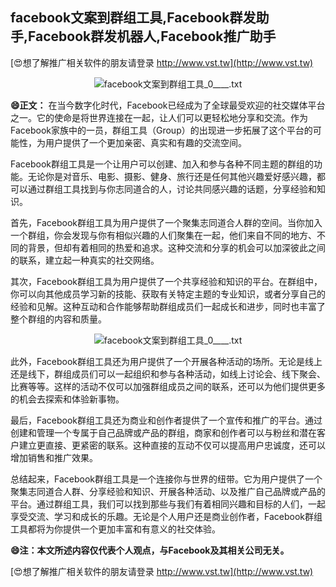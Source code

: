 ## **facebook文案到群组工具,Facebook群发助手,Facebook群发机器人,Facebook推广助手**

[😍想了解推广相关软件的朋友请登录 http://www.vst.tw](http://www.vst.tw)

 <center><img src="https://vst.tw/MP4/tuiguang/png/3.png" alt="facebook文案到群组工具_0____.txt"></center>

**😄正文：**
在当今数字化时代，Facebook已经成为了全球最受欢迎的社交媒体平台之一。它的使命是将世界连接在一起，让人们可以更轻松地分享和交流。作为Facebook家族中的一员，群组工具（Group）的出现进一步拓展了这个平台的可能性，为用户提供了一个更加亲密、真实和有趣的交流空间。

Facebook群组工具是一个让用户可以创建、加入和参与各种不同主题的群组的功能。无论你是对音乐、电影、摄影、健身、旅行还是任何其他兴趣爱好感兴趣，都可以通过群组工具找到与你志同道合的人，讨论共同感兴趣的话题，分享经验和知识。

首先，Facebook群组工具为用户提供了一个聚集志同道合人群的空间。当你加入一个群组，你会发现与你有相似兴趣的人们聚集在一起，他们来自不同的地方、不同的背景，但却有着相同的热爱和追求。这种交流和分享的机会可以加深彼此之间的联系，建立起一种真实的社交网络。

其次，Facebook群组工具为用户提供了一个共享经验和知识的平台。在群组中，你可以向其他成员学习新的技能、获取有关特定主题的专业知识，或者分享自己的经验和见解。这种互动和合作能够帮助群组成员们一起成长和进步，同时也丰富了整个群组的内容和质量。

 <center><img src="https://vst.tw/MP4/tuiguang/png/2.png" alt="facebook文案到群组工具_0____.txt"></center>

此外，Facebook群组工具还为用户提供了一个开展各种活动的场所。无论是线上还是线下，群组成员们可以一起组织和参与各种活动，如线上讨论会、线下聚会、比赛等等。这样的活动不仅可以加强群组成员之间的联系，还可以为他们提供更多的机会去探索和体验新事物。

最后，Facebook群组工具还为商业和创作者提供了一个宣传和推广的平台。通过创建和管理一个专属于自己品牌或产品的群组，商家和创作者可以与粉丝和潜在客户建立更直接、更紧密的联系。这种直接的互动不仅可以提高用户忠诚度，还可以增加销售和推广效果。

总结起来，Facebook群组工具是一个连接你与世界的纽带。它为用户提供了一个聚集志同道合人群、分享经验和知识、开展各种活动、以及推广自己品牌或产品的平台。通过群组工具，我们可以找到那些与我们有着相同兴趣和目标的人们，一起享受交流、学习和成长的乐趣。无论是个人用户还是商业创作者，Facebook群组工具都将为你提供一个更加丰富和有意义的社交体验。

**😄注：本文所述内容仅代表个人观点，与Facebook及其相关公司无关。**

[😍想了解推广相关软件的朋友请登录 http://www.vst.tw](http://www.vst.tw)



